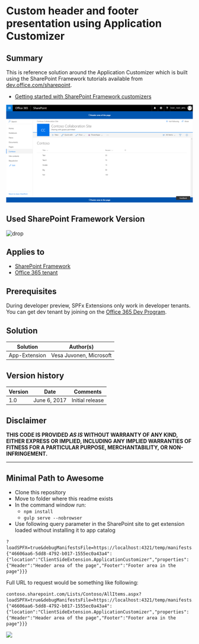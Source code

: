 # Custom header and footer presentation using Application Customizer

## Summary
This is reference solution around the Application Customizer which is built using the SharePoint Framework tutorials available from [dev.office.com/sharepoint](http://dev.office.com/sharepoint). 

* [Getting started with SharePoint Framework customizers](#)

![picture of the extension in action, if possible](./assets/screenshot.png)


## Used SharePoint Framework Version 
![drop](https://img.shields.io/badge/version-GA-green.svg)

## Applies to

* [SharePoint Framework](https://dev.office.com/sharepoint)
* [Office 365 tenant](https://dev.office.com/sharepoint/docs/spfx/set-up-your-development-environment)

## Prerequisites
 
During developer preview, SPFx Extensions only work in developer tenants. You can get dev tenant by joining on the [Office 365 Dev Program](https://dev.office.com/devprogram).

## Solution

Solution|Author(s)
--------|---------
App-Extension | Vesa Juvonen, Microsoft

## Version history

Version|Date|Comments
-------|----|--------
1.0|June 6, 2017|Initial release

## Disclaimer
**THIS CODE IS PROVIDED *AS IS* WITHOUT WARRANTY OF ANY KIND, EITHER EXPRESS OR IMPLIED, INCLUDING ANY IMPLIED WARRANTIES OF FITNESS FOR A PARTICULAR PURPOSE, MERCHANTABILITY, OR NON-INFRINGEMENT.**

---

## Minimal Path to Awesome

- Clone this repository
- Move to folder where this readme exists
- In the command window run:
  - `npm install`
  - `gulp serve --nobrowser`
- Use following query parameter in the SharePoint site to get extension loaded without installing it to app catalog

```
?loadSPFX=true&debugManifestsFile=https://localhost:4321/temp/manifests.js&customActions={"46606aa6-5dd8-4792-b017-1555ec0a43a4":{"location":"ClientSideExtension.ApplicationCustomizer","properties":{"Header":"Header area of the page","Footer":"Footer area in the page"}}}
```
Full URL to request would be something like following:

```
contoso.sharepoint.com/Lists/Contoso/AllItems.aspx?loadSPFX=true&debugManifestsFile=https://localhost:4321/temp/manifests.js&customActions={"46606aa6-5dd8-4792-b017-1555ec0a43a4":{"location":"ClientSideExtension.ApplicationCustomizer","properties":{"Header":"Header area of the page","Footer":"Footer area in the page"}}}
```

<img src="https://telemetry.sharepointpnp.com/sp-dev-fx-extensions/tutorials/app-extension" />